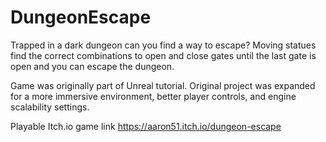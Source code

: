 # DungeonEscape

Trapped in a dark dungeon can you find a way to escape? Moving statues find the correct combinations to open and close gates until the last gate is open and you can escape the dungeon.

Game was originally part of Unreal tutorial. Original project was expanded for a more immersive environment, better player controls, and engine scalability settings.

Playable Itch.io game link
https://aaron51.itch.io/dungeon-escape
